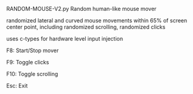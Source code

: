 RANDOM-MOUSE-V2.py
Random human-like mouse mover

randomized lateral and curved mouse movements within 65% of screen center point, including randomized scrolling, randomized clicks

uses c-types for hardware level input injection

F8: Start/Stop mover

F9: Toggle clicks

F10: Toggle scrolling

Esc: Exit

